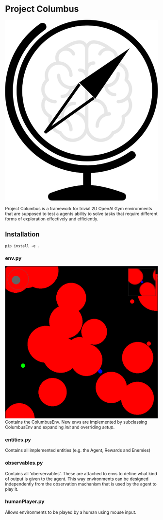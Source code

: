 # Project Columbus

<p align='center'>
  <img src='./icon.svg'>
</p>

Project Columbus is a framework for trivial 2D OpenAI Gym environments that are supposed to test a agents ability to solve tasks that require different forms of exploration effectively and efficiently.  

## Installation
```
pip install -e .
```

### env.py
![Screenshot](./img_README.png)  
Contains the ColumbusEnv. New envs are implemented by subclassing ColumbusEnv and expanding _init_ and overriding _setup_.

### entities.py
Contains all implemented entities (e.g. the Agent, Rewards and Enemies)

### observables.py
Contains all 'oberservables'. These are attached to envs to define what kind of output is given to the agent. This way environments can be designed independently from the observation machanism that is used by the agent to play it.

### humanPlayer.py
Allows environments to be played by a human using mouse input.
